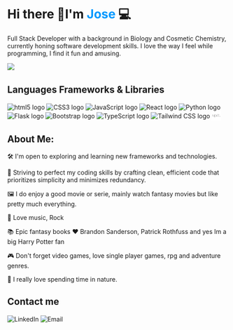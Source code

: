 <h1>Hi there 👋I'm <span style="color:#09f;">Jose</span> 💻</h1>
<p>Full Stack Developer with a background in Biology and Cosmetic Chemistry, currently honing software development skills. I love the way I feel while programming, I find it fun and amusing. </p>
<img src="https://miro.medium.com/v2/resize:fit:400/0*l1GgcqQ-pRxY5o1t">

<h2>Languages Frameworks & Libraries</h2>

<p>
  <a href="https://developer.mozilla.org/en-US/docs/Web/HTML" style="text-decoration: none; display: inline-block;">
    <img src="https://github.com/JoseJoaquinMartinez/JoseJoaquinMartinez/assets/61237112/ee1c02f8-492a-4f55-99b4-00f6f1282138" alt="html5 logo" style="vertical-align: middle;" />
  </a>
  <a href="https://developer.mozilla.org/en-US/docs/Web/CSS" style="text-decoration: none; display: inline-block;">
    <img src="https://github.com/JoseJoaquinMartinez/JoseJoaquinMartinez/assets/61237112/a9f4c1a5-c46a-486d-83e7-2ba4e84694ab" alt="CSS3 logo" style="vertical-align: middle;" />
  </a>
  <a href="https://developer.mozilla.org/en-US/docs/Web/JavaScript" style="text-decoration: none; display: inline-block;">
    <img src="https://github.com/JoseJoaquinMartinez/JoseJoaquinMartinez/assets/61237112/e1c4c6cf-3620-4942-adac-74c50dc5bd5c" alt="JavaScript logo" style="vertical-align: middle;" />
  </a>
  <a href="https://reactjs.org/" style="text-decoration: none; display: inline-block;">
    <img src="https://github.com/JoseJoaquinMartinez/JoseJoaquinMartinez/assets/61237112/814c12df-4081-443f-86ad-40e1804d258b" alt="React logo" style="vertical-align: middle;" />
  </a>
  <a href="https://www.python.org/" style="text-decoration: none; display: inline-block;">
    <img src="https://s3.dualstack.us-east-2.amazonaws.com/pythondotorg-assets/media/community/logos/python-logo-only.png" style="height: 22px; width: 22px; vertical-align: middle;" alt="Python logo" />
  </a>
  <a href="https://flask.palletsprojects.com/" style="text-decoration: none; display: inline-block;">
    <img src="https://github.com/JoseJoaquinMartinez/JoseJoaquinMartinez/assets/61237112/129f19c9-fcf6-468e-9211-0865c7748be5" alt="Flask logo" style="vertical-align: middle;" />
  </a>
  <a href="https://getbootstrap.com/" style="text-decoration: none; display: inline-block;">
    <img src="https://github.com/JoseJoaquinMartinez/JoseJoaquinMartinez/assets/61237112/0953daa4-45f0-4f89-9771-80a6a9cb3b8c" alt="Bootstrap logo" style="vertical-align: middle;" />
  </a>
  <a href="https://www.typescriptlang.org/" style="text-decoration: none; display: inline-block;">
    <img src="https://github.com/JoseJoaquinMartinez/JoseJoaquinMartinez/assets/61237112/5f7033b7-744b-404a-b0e4-7a04d76459ee" alt="TypeScript logo" style="vertical-align: middle;" />
  </a>
  <a href="https://tailwindcss.com/" style="text-decoration: none; display: inline-block;">
    <img src="https://github.com/JoseJoaquinMartinez/JoseJoaquinMartinez/assets/61237112/a621dee3-9c5f-4ba1-a41b-05359897d76d" alt="Tailwind CSS logo" style="vertical-align: middle;" />
  </a>
   <a href="https://nextjs.org/docs" style="text-decoration: none; display: inline-block;">
  <img src="https://raw.githubusercontent.com/github/explore/main/topics/nextjs/nextjs.png" alt="Next.js logo" style="height: 22px; width: 22px; vertical-align: middle;" />
</a>
</p>

  

<h2>About Me:</h2>
<p>🛠 I'm open to exploring and learning new frameworks and technologies.</p>
<p>🧰 Striving to perfect my coding skills by crafting clean, efficient code that prioritizes simplicity and minimizes redundancy.</p>
<p>🖼️ I do enjoy a good movie or serie, mainly watch fantasy movies but like pretty much everything.</p>
<p>🎵 Love music, Rock</p>
<p>📚 Epic fantasy books ❤️ Brandon Sanderson, Patrick Rothfuss and yes Im a big Harry Potter fan</p>
<p>🎮 Don't forget video games, love single player games, rpg and adventure genres.</p>
<p>🌳 I really love spending time in nature.</p>

<h2>Contact me</h2>
<p>
  <a href="https://www.linkedin.com/in/josejoaquinmartinezcarrillo/" style="text-decoration: none; display: inline-block;">
    <img src="https://github.com/JoseJoaquinMartinez/JoseJoaquinMartinez/assets/61237112/541f87b3-615f-421c-b44f-799b862c12bd" alt="LinkedIn" style="vertical-align: middle;" />
  </a>
  <a href="mailto:jj.martinez87@hotmail.com" style="text-decoration: none; display: inline-block;">
    <img src="https://github.com/JoseJoaquinMartinez/JoseJoaquinMartinez/assets/61237112/b4893729-c4ac-490f-b67a-159569f351e6" alt="Email" style="vertical-align: middle;" />
  </a>
</p>
